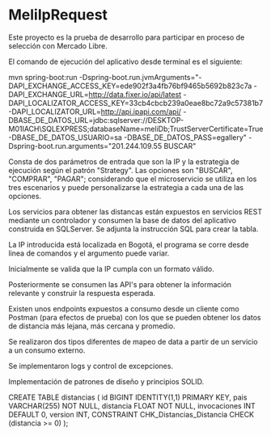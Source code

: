 # MeliIpRequest
Este proyecto es la prueba de desarrollo para participar en proceso de selección con Mercado Libre.

El comando de ejecución del aplicativo desde terminal es el siguiente:

mvn spring-boot:run -Dspring-boot.run.jvmArguments="-DAPI_EXCHANGE_ACCESS_KEY=ede902f3a4fb76bf9465b5692b823c7a -DAPI_EXCHANGE_URL=http://data.fixer.io/api/latest -DAPI_LOCALIZATOR_ACCESS_KEY=33cb4cbcb239a0eae8bc72a9c57381b7 -DAPI_LOCALIZATOR_URL=http://api.ipapi.com/api/ -DBASE_DE_DATOS_URL=jdbc:sqlserver://DESKTOP-M01IACH\\SQLEXPRESS;databaseName=meliDb;TrustServerCertificate=True -DBASE_DE_DATOS_USUARIO=sa -DBASE_DE_DATOS_PASS=egallery" -Dspring-boot.run.arguments="201.244.109.55 BUSCAR"

Consta de dos parámetros de entrada que son la IP y la estrategia de ejecución según el patrón "Strategy". Las opciones son "BUSCAR", "COMPRAR", "PAGAR"; considerando que el microservicio se utiliza en los tres escenarios y puede personalizarse la estrategia a cada una de las opciones.

Los servicios para obtener las distancas están expuestos en servicios REST mediante un controlador y consumen la base de datos del aplicativo construida en SQLServer. Se adjunta la instrucción SQL para crear la tabla.

La IP introducida está localizada en Bogotá, el programa se corre desde linea de comandos y el argumento puede variar.

Inicialmente se valida que la IP cumpla con un formato válido.

Posteriormente se consumen las API's para obtener la información relevante y construir la respuesta esperada.

Existen unos endpoints expuestos a consumo desde un cliente como Postman (para efectos de prueba) con los que se pueden 
obtener los datos de distancia más lejana, más cercana y promedio.

Se realizaron dos tipos diferentes de mapeo de data a partir de un servicio a un consumo externo.

Se implementaron logs y control de excepciones.

Implementación de patrones de diseño y principios SOLID.


CREATE TABLE distancias (
    id BIGINT IDENTITY(1,1) PRIMARY KEY,
    pais VARCHAR(255) NOT NULL,
    distancia FLOAT NOT NULL,
    invocaciones INT DEFAULT 0,
    version INT,
    CONSTRAINT CHK_Distancias_Distancia CHECK (distancia >= 0)
);
